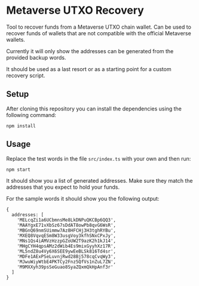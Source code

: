 # Metaverse UTXO Recovery

Tool to recover funds from a Metaverse UTXO chain wallet. Can be used to recover funds of wallets that are not compatible with the official Metaverse wallets.

Currently it will only show the addresses can be generated from the provided backup words.

It should be used as a last resort or as a starting point for a custom recovery script.

## Setup

After cloning this repository you can install the dependencies using the following command:

```
npm install
```

## Usage

Replace the test words in the file `src/index.ts` with your own and then run:

```
npm start
```

It should show you a list of generated addresses. Make sure they match the addresses that you expect to hold your funds.

For the sample words it should show you the following output:

```
{
  addresses: [
    'MELcqZi1a6UCbmnsMe8LkDNPuQKCBp6QQ3',
    'MAAYgxE71vXbSz67sDdAT8owPb8qvG6WsR',
    'MBGnQ69nmSUimmw7Az8HFCHj3H3tghRYBu',
    'MXEQ8VqvqESm8W33usgVoy3kfhSNxCPxJy',
    'MNs1Qs4iAMVzHzzpGZoUW2T9azK2h1kJ14',
    'MHgCYH4qpsAMz2dWib4Es9mixGyyhXz17R',
    'ML5ndZ8u4Vy6X6SEE9ywEeBLSk816Td4sr',
    'MDFe1AExPSeLuvnjRwd28Bj578cqCvqWy3',
    'MJwuWiyWtbE4PKTCy2Fnz5QfVs1nZuL7ZN',
    'M9MXXyh39psSeGuao8SyaZQxmQkHpAnf3r'
  ]
}
```